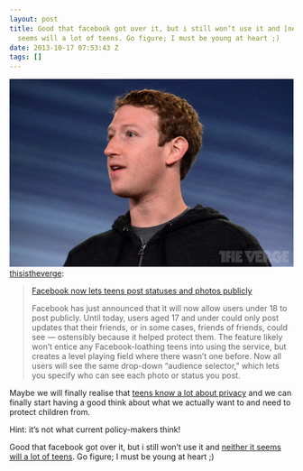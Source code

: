 ```yaml
---
layout: post
title: Good that facebook got over it, but i still won’t use it and [neither it
  seems will a lot of teens. Go figure; I must be young at heart ;)
date: 2013-10-17 07:53:43 Z
tags: []
---
```

![](/media/2013/10/64283163450.jpg)
[thisistheverge](http://thisistheverge.tumblr.com/post/64235495821/facebook-now-lets-teens-post-statuses-and-photos):

> [Facebook now lets teens post statuses and photos publicly](http://www.theverge.com/2013/10/16/4845844/facebook-now-lets-teens-post-statuses-and-photos-publicly)
> 
> Facebook has just announced that it will now allow users under 18 to post publicly. Until today, users aged 17 and under could only post updates that their friends, or in some cases, friends of friends, could see — ostensibly because it helped protect them. The feature likely won’t entice any Facebook-loathing teens into using the service, but creates a level playing field where there wasn’t one before. Now all users will see the same drop-down “audience selector,” which lets you specify who can see each photo or status you post. 

Maybe we will finally realise that [teens know a lot about privacy](https://medium.com/i-m-h-o/53ea514c9ec0) and we can finally start having a good think about what we actually want to and need to protect children from.

Hint: it’s not what current policy-makers think!

Good that facebook got over it, but i still won’t use it and [neither it seems will a lot of teens](http://www.theverge.com/2013/3/1/4049592/the-age-of-the-brag-is-over-why-facebook-might-be-losing-teens). Go figure; I must be young at heart ;)
